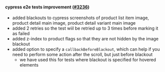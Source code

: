 #### cypress e2e tests improvement ([#3236](https://github.com/shopsys/shopsys/pull/3236))

-   added blackouts to cypress screenshots of product list item image, product detail main image, product detail variant main image
-   added 2 retries so the test wiil be retried up to 3 times before marking it as failed
-   added z-index to product flags so that they are not hidden by the image blackout
-   added option to specify a `callbackBeforeBlackout`, which can help if you need to perform some action after the scroll, but just before blackout
    -   we have used this for tests where blackout is specified for hovered elements
